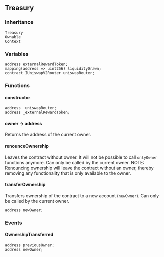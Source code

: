 ## Treasury





### Inheritance

```
Treasury
Ownable
Context
```

### Variables

```Solidity
address externalRewardToken;
mapping(address => uint256) liquidityDrawn;
contract IUniswapV2Router uniswapRouter;
```

### Functions

#### constructor





```Solidity
address _uniswapRouter; 
address _externalRewardToken; 
```
#### owner → address



Returns the address of the current owner.

#### renounceOwnership



Leaves the contract without owner. It will not be possible to call
`onlyOwner` functions anymore. Can only be called by the current owner.
NOTE: Renouncing ownership will leave the contract without an owner,
thereby removing any functionality that is only available to the owner.

#### transferOwnership



Transfers ownership of the contract to a new account (`newOwner`).
Can only be called by the current owner.

```Solidity
address newOwner; 
```

### Events

#### OwnershipTransferred





```Solidity
address previousOwner;
address newOwner;
```

